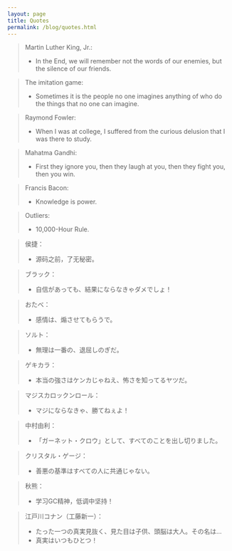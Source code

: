 ```yaml
---
layout: page
title: Quotes
permalink: /blog/quotes.html
---
```


> Martin Luther King, Jr.:<br>
> * In the End, we will remember not the words of our enemies, but the silence of our friends.

> The imitation game:<br>
> * Sometimes it is the people no one imagines anything of who do the things that no one can imagine.

> Raymond Fowler:<br>
> * When I was at college, I suffered from the curious delusion that I was there to study.

> Mahatma Gandhi:<br>
> * First they ignore you, then they laugh at you, then they fight you, then you win.

> Francis Bacon:<br>
> * Knowledge is power.

> Outliers:<br>
> * 10,000-Hour Rule.

> 侯捷：<br>
> * 源码之前，了无秘密。

> ブラック：<br>
> * 自信があっても、結果にならなきゃダメでしょ！

> おたべ：<br>
> * 感情は、煽させてもらうで。

> ソルト：<br>
> * 無理は一番の、退屈しのぎだ。

> ゲキカラ：<br>
> * 本当の強さはケンカじゃねえ、怖さを知ってるヤツだ。

> マジスカロックンロール：<br>
> * マジにならなきゃ、勝てねぇよ！

> 中村由利：<br>
> * 「ガーネット・クロウ」として、すべてのことを出し切りました。

> クリスタル・ゲージ：<br>
> * 善悪の基準はすべての人に共通じゃない。

> 秋熊：<br>
> * 学习GC精神，低调中坚持！

> 江戸川コナン（工藤新一）：<br>
> * たった一つの真実見抜く、見た目は子供、頭脳は大人。その名は…
> * 真実はいつもひとつ！
